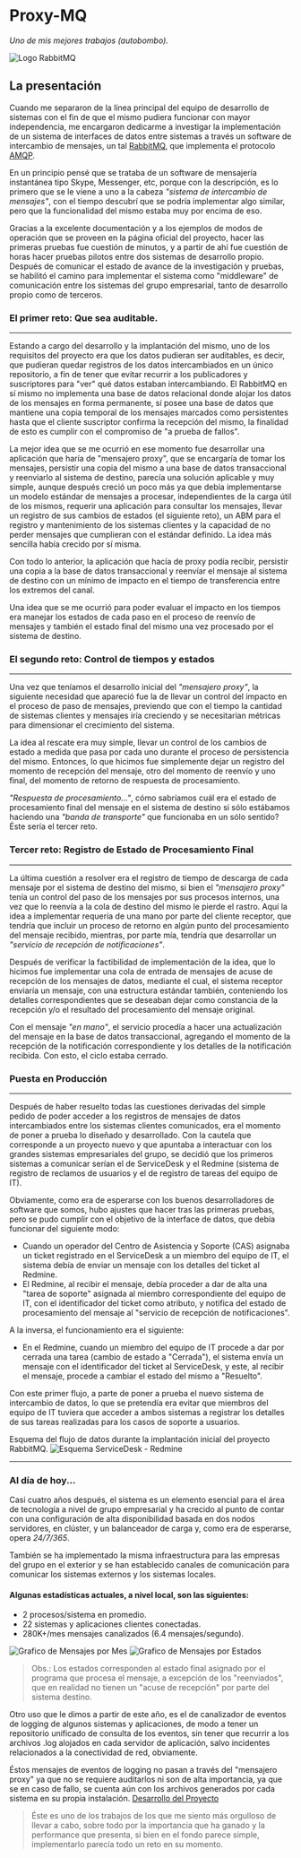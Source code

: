 # Proxy-MQ
_Uno de mis mejores trabajos (autobombo)._

![Logo RabbitMQ](http://drive.google.com/uc?export=view&id=10DadrJ-pfkwcWLIEQXkrnt0A7lHIxZyk)

## La presentación
Cuando me separaron de la línea principal del equipo de desarrollo de sistemas con el fin de que el mismo pudiera funcionar con mayor independencia, me encargaron dedicarme a investigar la implementación de un sistema de interfaces de datos entre sistemas a través un software de intercambio de mensajes, un tal [RabbitMQ](https://www.rabbitmq.com/), que implementa el protocolo [AMQP](https://es.wikipedia.org/wiki/Advanced_Message_Queuing_Protocol).

En un principio pensé que se trataba de un software de mensajería instantánea tipo Skype, Messenger, etc, porque con la descripción, es lo primero que se le viene a uno a la cabeza _"sistema de intercambio de mensajes"_, con el tiempo descubrí que se podría implementar algo similar, pero que la funcionalidad del mismo estaba muy por encima de eso.

Gracias a la excelente documentación y a los ejemplos de modos de operación que se proveen en la página oficial del proyecto, hacer las primeras pruebas fue cuestión de minutos, y a partir de ahí fue cuestión de horas hacer pruebas pilotos entre dos sistemas de desarrollo propio. Después de comunicar el estado de avance de la investigación y pruebas, se habilitó el camino para implementar el sistema como "middleware" de comunicación entre los sistemas del grupo empresarial, tanto de desarrollo propio como de terceros.

### El primer reto: Que sea auditable.
----
Estando a cargo del desarrollo y la implantación del mismo, uno de los requisitos del proyecto era que los datos pudieran ser auditables, es decir, que pudieran quedar registros de los datos intercambiados en un único repositorio, a fin de tener que evitar recurrir a los publicadores y suscriptores para "ver" qué datos estaban intercambiando. El RabbitMQ en sí mismo no implementa una base de datos relacional donde alojar los datos de los mensajes en forma permanente, sí posee una base de datos que mantiene una copia temporal de los mensajes marcados como persistentes hasta que el cliente suscriptor confirma la recepción del mismo, la finalidad de esto es cumplir con el compromiso de "a prueba de fallos".

La mejor idea que se me ocurrió en ese momento fue desarrollar una aplicación que haría de "mensajero proxy", que se encargaría de tomar los mensajes, persistir una copia del mismo a una base de datos transaccional y reenviarlo al sistema de destino, parecía una solución aplicable y muy simple, aunque después creció un poco más ya que debía implementarse un modelo estándar de mensajes a procesar, independientes de la carga útil de los mismos, requerir una aplicación para consultar los mensajes, llevar un registro de sus cambios de estados (el siguiente reto), un ABM para el registro y mantenimiento de los sistemas clientes y la capacidad de no perder mensajes que cumplieran con el estándar definido. La idea más sencilla había crecido por sí misma.

Con todo lo anterior, la aplicación que hacía de proxy podía recibir, persistir una copia a la base de datos transaccional y reenvíar el mensaje al sistema de destino con un mínimo de impacto en el tiempo de transferencia entre los extremos del canal.

Una idea que se me ocurrió para poder evaluar el impacto en los tiempos era manejar los estados de cada paso en el proceso de reenvío de mensajes y también el estado final del mismo una vez procesado por el sistema de destino.

### El segundo reto: Control de tiempos y estados
----
Una vez que teníamos el desarrollo inicial del _"mensajero proxy"_, la siguiente necesidad que apareció fue la de llevar un control del impacto en el proceso de paso de mensajes, previendo que con el tiempo la cantidad de sistemas clientes y mensajes iría creciendo y se necesitarían métricas para dimensionar el crecimiento del sistema.

La idea al rescate era muy simple, llevar un control de los cambios de estado a medida que pasa por cada uno durante el proceso de persistencia del mismo. Entonces, lo que hicimos fue simplemente dejar un registro del momento de recepción del mensaje, otro del momento de reenvío y uno final, del momento de retorno de respuesta de procesamiento.

_"Respuesta de procesamiento..."_, cómo sabríamos cuál era el estado de procesamiento final del mensaje en el sistema de destino si sólo estábamos haciendo una _"banda de transporte"_ que funcionaba en un sólo sentido? Éste sería el tercer reto.

### Tercer reto: Registro de Estado de Procesamiento Final
----
La última cuestión a resolver era el registro de tiempo de descarga de cada mensaje por el sistema de destino del mismo, si bien el _"mensajero proxy"_ tenía un control del paso de los mensajes por sus procesos internos, una vez que lo reenvía a la cola de destino del mismo le pierde el rastro. Aquí la idea a implementar requería de una mano por parte del cliente receptor, que tendría que incluir un proceso de retorno en algún punto del procesamiento del mensaje recibido, mientras, por parte mía, tendría que desarrollar un _"servicio de recepción de notificaciones"_.

Después de verificar la factibilidad de implementación de la idea, que lo hicimos fue implementar una cola de entrada de mensajes de acuse de recepción de los mensajes de datos, mediante el cual, el sistema receptor enviaría un mensaje, con una estructura estándar también, conteniendo los detalles correspondientes que se deseaban dejar como constancia de la recepción y/o el resultado del procesamiento del mensaje original. 

Con el mensaje _"en mano"_, el servicio procedía a hacer una actualización del mensaje en la base de datos transaccional, agregando el momento de la recepción de la notificación correspondiente y los detalles de la notificación recibida. Con esto, el ciclo estaba cerrado.

### Puesta en Producción
----
Después de haber resuelto todas las cuestiones derivadas del simple pedido de poder acceder a los registros de mensajes de datos intercambiados entre los sistemas clientes comunicados, era el momento de poner a prueba lo diseñado y desarrollado. Con la cautela que corresponde a un proyecto nuevo y que apuntaba a interactuar con los grandes sistemas empresariales del grupo, se decidió que los primeros sistemas a comunicar serían el de ServiceDesk y el Redmine (sistema de registro de reclamos de usuarios y el de registro de tareas del equipo de IT).

Obviamente, como era de esperarse con los buenos desarrolladores de software que somos, hubo ajustes que hacer tras las primeras pruebas, pero se pudo cumplir con el objetivo de la interface de datos, que debía funcionar del siguiente modo:

+ Cuando un operador del Centro de Asistencia y Soporte (CAS) asignaba un ticket registrado en el ServiceDesk a un miembro del equipo de IT, el sistema debía de enviar un mensaje con los detalles del ticket al Redmine.
+ El Redmine, al recibir el mensaje, debía proceder a dar de alta una "tarea de soporte" asignada al miembro correspondiente del equipo de IT, con el identificador del ticket como atributo, y notifica del estado de procesamiento del mensaje al "servicio de recepción de notificaciones".

A la inversa, el funcionamiento era el siguiente:
+ En el Redmine, cuando un miembro del equipo de IT procede a dar por cerrada una tarea (cambio de estado a "Cerrada"), el sistema envía un mensaje con el identificador del ticket al ServiceDesk, y este, al recibir el mensaje, procede a cambiar el estado del mismo a "Resuelto".

Con este primer flujo, a parte de poner a prueba el nuevo sistema de intercambio de datos, lo que se pretendía era evitar que miembros del equipo de IT tuviera que acceder a ambos sistemas a registrar los detalles de sus tareas realizadas para los casos de soporte a usuarios.

Esquema del flujo de datos durante la implantación inicial del proyecto RabbitMQ.
![Esquema ServiceDesk - Redmine](http://drive.google.com/uc?export=view&id=1nyLsg6El0v9kyUFDng4gu-898zQ4Clrd)

----

### Al día de hoy...
Casi cuatro años después, el sistema es un elemento esencial para el área de tecnología a nivel de grupo empresarial y ha crecido al punto de contar con una configuración de alta disponibilidad basada en dos nodos servidores, en clúster, y un balanceador de carga y, como era de esperarse, opera _24/7/365_.

También se ha implementado la misma infraestructura para las empresas del grupo en el exterior y se han establecido canales de comunicación para comunicar los sistemas externos y los sistemas locales.

#### Algunas estadísticas actuales, a nivel local, son las siguientes:

+ 2 procesos/sistema en promedio.
+ 22 sistemas y aplicaciones clientes conectadas.
+ 280K+/mes mensajes canalizados (6.4 mensajes/segundo).

![Grafico de Mensajes por Mes](http://drive.google.com/uc?export=view&id=1dJjF1wvxSdu1-UAL4a5BoOkE6bzwhiqc)
![Grafico de Mensajes por Estados](http://drive.google.com/uc?export=view&id=1kNKc0gVpCVUZklURVVVVZCvjsdf9cWza)

> Obs.: Los estados corresponden al estado final asignado por el programa que procesa el mensaje, a excepción de los "reenviados", que en realidad no tienen un "acuse de recepción" por parte del sistema destino.

Otro uso que le dimos a partir de este año, es el de canalizador de eventos de logging de algunos sistemas y aplicaciones, de modo a tener un repositorio unificado de consulta de los eventos, sin tener que recurrir a los archivos .log alojados en cada servidor de aplicación, salvo incidentes relacionados a la conectividad de red, obviamente.

Éstos mensajes de eventos de logging no pasan a través del "mensajero proxy" ya que no se requiere auditarlos ni son de alta importancia, ya que se en caso de fallo, se cuenta aún con los archivos generados por cada sistema en su propia instalación.
[Desarrollo del Proyecto](https://cdanielpy.github.io/entradas/mongolog)

> Éste es uno de los trabajos de los que me siento más orgulloso de llevar a cabo, sobre todo por la importancia que ha ganado y la performance que presenta, si bien en el fondo parece simple, implementarlo parecía todo un reto en su momento.

